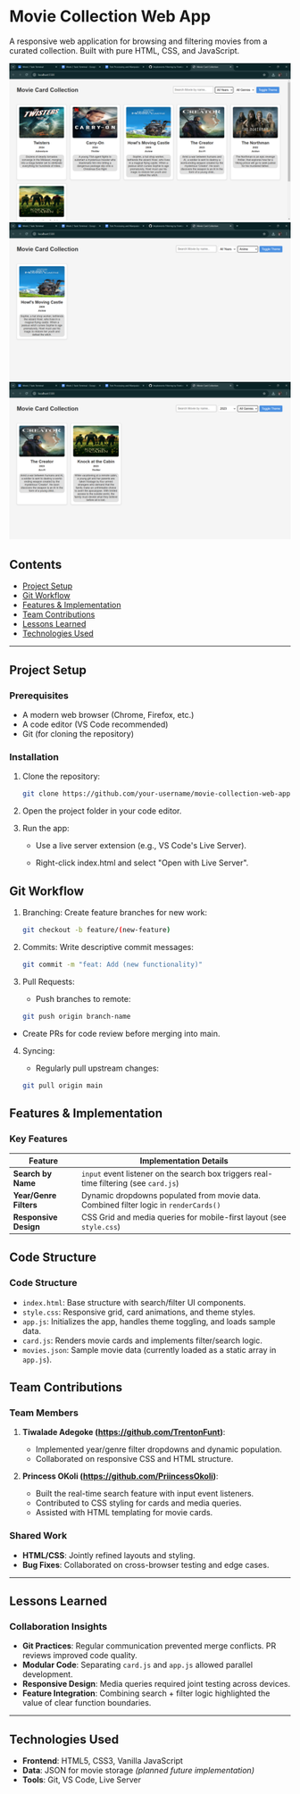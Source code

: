 # Movie Collection Web App

A responsive web application for browsing and filtering movies from a curated collection. Built with pure HTML, CSS, and JavaScript.

![App Screenshot](./assets/screenshots/screenshot-1.png)
![App Screenshot](./assets/screenshots/screenshot-2.png)
![App Screenshot](./assets/screenshots/screenshot-3.png)


## Contents
- [Project Setup](#project-setup)
- [Git Workflow](#git-workflow)
- [Features & Implementation](#features--implementation)
- [Team Contributions](#team-contributions)
- [Lessons Learned](#lessons-learned)
- [Technologies Used](#technologies-used)

---

## Project Setup

### Prerequisites
- A modern web browser (Chrome, Firefox, etc.)
- A code editor (VS Code recommended)
- Git (for cloning the repository)

### Installation
1. Clone the repository:
   ```bash
   git clone https://github.com/your-username/movie-collection-web-app.git

2. Open the project folder in your code editor.

3. Run the app:

    - Use a live server extension (e.g., VS Code's Live Server).

    - Right-click index.html and select "Open with Live Server".

## Git Workflow
1. Branching: Create feature branches for new work:
    ```bash
    git checkout -b feature/(new-feature)

2. Commits: Write descriptive commit messages:
    ```bash
    git commit -m "feat: Add (new functionality)"

3. Pull Requests:

    - Push branches to remote: 
    ```bash
    git push origin branch-name

- Create PRs for code review before merging into main.

4. Syncing: 
    - Regularly pull upstream changes:

    ```bash
    git pull origin main

## Features & Implementation

### Key Features

| Feature                | Implementation Details                                                                 |
|------------------------|---------------------------------------------------------------------------------------|
| **Search by Name**     | `input` event listener on the search box triggers real-time filtering (see `card.js`) |
| **Year/Genre Filters** | Dynamic dropdowns populated from movie data. Combined filter logic in `renderCards()` |
| **Responsive Design**  | CSS Grid and media queries for mobile-first layout (see `style.css`)                  |

## Code Structure

### Code Structure
- `index.html`: Base structure with search/filter UI components.
- `style.css`: Responsive grid, card animations, and theme styles.
- `app.js`: Initializes the app, handles theme toggling, and loads sample data.
- `card.js`: Renders movie cards and implements filter/search logic.
- `movies.json`: Sample movie data (currently loaded as a static array in `app.js`).

## Team Contributions

### Team Members

1. **Tiwalade Adegoke (https://github.com/TrentonFunt)**:  
   - Implemented year/genre filter dropdowns and dynamic population.  
   - Collaborated on responsive CSS and HTML structure.    

2. **Princess OKoli (https://github.com/PriincessOkoli)**:  
   - Built the real-time search feature with input event listeners.  
   - Contributed to CSS styling for cards and media queries.  
   - Assisted with HTML templating for movie cards.  

### Shared Work  
- **HTML/CSS**: Jointly refined layouts and styling.  
- **Bug Fixes**: Collaborated on cross-browser testing and edge cases.  

---

## Lessons Learned  

### Collaboration Insights  
- **Git Practices**: Regular communication prevented merge conflicts. PR reviews improved code quality.  
- **Modular Code**: Separating `card.js` and `app.js` allowed parallel development.  
- **Responsive Design**: Media queries required joint testing across devices.  
- **Feature Integration**: Combining search + filter logic highlighted the value of clear function boundaries.  

---

## Technologies Used  
- **Frontend**: HTML5, CSS3, Vanilla JavaScript  
- **Data**: JSON for movie storage *(planned future implementation)*  
- **Tools**: Git, VS Code, Live Server  
